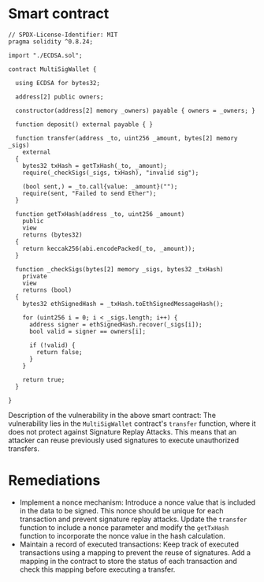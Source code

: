 # Smart contract

```solidity
// SPDX-License-Identifier: MIT
pragma solidity ^0.8.24;

import "./ECDSA.sol";

contract MultiSigWallet {
  
  using ECDSA for bytes32;

  address[2] public owners;

  constructor(address[2] memory _owners) payable { owners = _owners; }

  function deposit() external payable { }

  function transfer(address _to, uint256 _amount, bytes[2] memory _sigs)
    external
  {
    bytes32 txHash = getTxHash(_to, _amount);
    require(_checkSigs(_sigs, txHash), "invalid sig");

    (bool sent,) = _to.call{value: _amount}("");
    require(sent, "Failed to send Ether");
  }

  function getTxHash(address _to, uint256 _amount)
    public
    view
    returns (bytes32)
  {
    return keccak256(abi.encodePacked(_to, _amount));
  }

  function _checkSigs(bytes[2] memory _sigs, bytes32 _txHash)
    private
    view
    returns (bool)
  {
    bytes32 ethSignedHash = _txHash.toEthSignedMessageHash();

    for (uint256 i = 0; i < _sigs.length; i++) {
      address signer = ethSignedHash.recover(_sigs[i]);
      bool valid = signer == owners[i];

      if (!valid) {
        return false;
      }
    }

    return true;
  }
  
}
```

Description of the vulnerability in the above smart contract: The vulnerability lies in the `MultiSigWallet` contract's `transfer` function, where it does not protect against Signature Replay Attacks. This means that an attacker can reuse previously used signatures to execute unauthorized transfers.

# Remediations

- Implement a nonce mechanism: Introduce a nonce value that is included in the data to be signed. This nonce should be unique for each transaction and prevent signature replay attacks. Update the `transfer` function to include a nonce parameter and modify the `getTxHash` function to incorporate the nonce value in the hash calculation.
- Maintain a record of executed transactions: Keep track of executed transactions using a mapping to prevent the reuse of signatures. Add a mapping in the contract to store the status of each transaction and check this mapping before executing a transfer.